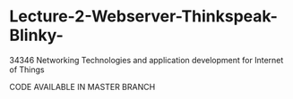 # Lecture-2-Webserver-Thinkspeak-Blinky-
34346 Networking Technologies and application development for Internet of Things 


CODE AVAILABLE IN MASTER BRANCH
